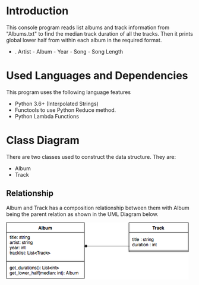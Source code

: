# Introduction
This console program reads list albums and track information from "Albums.txt" to find the median track duration of all the tracks. Then it prints global lower half from within each album in the required format. 
* <N>. Artist - Album - Year - Song - Song Length

# Used Languages and Dependencies
This program uses the following language features
* Python 3.6+ (Interpolated Strings)
* Functools to use Python Reduce method.
* Python Lambda Functions

# Class Diagram
There are two classes used to construct the data structure. They are:
* Album
* Track

## Relationship
Album and Track has a composition relationship between them with Album being the parent relation as shown in the UML Diagram below.

![UML](UML.png)